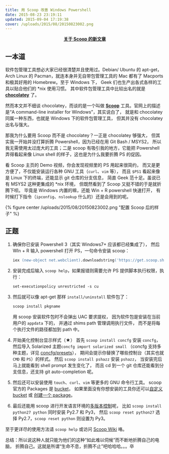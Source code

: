 ```yaml
---
title: 用 Scoop 改善 Windows Powershell
date: 2015-08-23 23:19:11
updated: 2015-09-04 17:19:38
cover: /uploads/2015/08/20150823002.png
---
```


<p style="text-align:center">
<a href="https://www.h404bi.com/blog/2018/05/12/talk-about-scoop-the-package-manager-for-windows-again.html">
<strong>关于 Scoop 的新文章</strong></a>
</p>

## 一本道
软件包管理工具想必大家已经很清楚并且使用过。Debian/ Ubuntu 的 apt-get，
Arch Linux 的 Pacman，就连本身并无自带包管理工具的 Mac 都有了 Macports
和极其好用的 Homebrew。至于 Windows 下，
Geek 们也生产出各式各样的工具以贴合他们的 \*nix 使用习惯。
其中软件包管理工具中比较出名的就是 **[chocolatey]()** 了。

然而本文并不细谈 chocolatey，而谈的是一个叫做 **[Scoop](http://scoop.sh/)** 
工具。官网上的描述是“A command-line installer for Windows”，其实说白了，
就是和 chocolatey 同属一种东西，也就是 Windows 下的软件包管理工具，
但其并没有 chocolatey 出名与强大。

那我为什么要用 Scoop 而不是 chocolatey？一正是 chocolatey 够强大，
但其实我一开始并没打算折腾 Powershell，因为已经在用 Git Bash / MSYS2，
所以我无需使用太过庞大的工具；二是 scoop 有吸引我的地方，它能把 Powershell 
弄得看起来像 Linux shell 的样子，这也是为什么我要折腾 PS 的促因。

看 Scoop 主页的 Demo 视频，你会发现视频里的 PS 用起来很简约，
而又是更方便了，不仅能安装运行各种 GNU 工具（`curl`、`vim` 等），
而且 `$PS1` 看起来像是 Linux 下的终端，还能显示 git 仓库的分支信息，
简直 Geek 范十足。虽说已有 MSYS2 这种更集成的 \*nix 环境，
但既然看到了 Scoop 又挺不错的于是就折腾下呗。
毕竟是 Windows 内置的嘛，还能 Win + R powershell 快速打开，
有时候打下指令（`ipconfig`、`nslookup` 什么的）还是会用到的呢。

{% figure center /uploads/2015/08/20150823002.png "配置 Scoop 后的样子" %}

## 正题
1. 确保你已安装 Powershell 3（其实 Windows7+ 应该都已经集成了），
然后 WIn + R 输入 powershell 打开 PS，一句命令安装 scoop：
   ``` ps
   iex (new-object net.webclient).downloadstring('https://get.scoop.sh')
   ```

2. 安装完成后输入 `scoop help`，如果报错则需要允许 PS 提供脚本执行权限，执行：
   ``` ps
   set-executionpolicy unrestricted -s cu
   ```

3. 然后就可以像 apt-get 那样 `install/uninstall` 软件包了：
   ``` ps
   scoop install pkgname
   ```
   用 scoop 安装软件包时不会弹出 UAC 要求提权，
   因为软件包是安装在当前用户的 `appdata` 下的，
   并通过 shims path 管理调用执行文件，
   而不是将每个执行文件的路径都加到 path 中。

4. 开始美化控制台显示样式（★）
   首先 `scoop install concfg` 安装 `concfg`，
   然后导入 Solarized 主题`concfg import solarized small`
   （concfg 支持多种主题，详见 [concfg/presets]()），
   期间会提示你替换了哪些控制台（其实也就 `CMD` 和 `PS`）的样式。
   然后 `scoop install pshazz` 安装 `pshazz`，
   当安装完后马上就能看到 shell prompt 发生变化了，
   而且 cd 到一个 git 仓库还能看到分支信息，还支持 git auto-completion 呢。

5. 然后还可以安装使用 `touch`、`curl`、`vim` 等更多的 GNU 命令行工具。
scoop 官方的 Packages 是 [bucket]()，
如果里面没有你想安装的工具你还可以[自定义 bucket]() 或 [创建一个 package]()。

6. 最后还能用 scoop 进行开发语言环境的[多版本控制]()呢，
比如 `scoop install python27 python` 同时安装 Py2.7 和 Py3，
然后 `scoop reset python27` 选择 Py2.7，`scoop reset python` 则设置为 Py3。

至于更详尽的使用方法请 `scoop help` 或访问 [Scoop Wiki]() 咯。

总结：所以说这种人就只能为他们的这种“如此难以伺候”而不断地折腾自己的电脑，
折腾自己。这就是所谓“生命不息，折腾不止”吧哈哈哈。。。卒

[chocolatey]: https://chocolatey.org/
[concfg/presets]: https://github.com/lukesampson/concfg/tree/master/presets
[bucket]: https://github.com/lukesampson/scoop/tree/master/bucket
[自定义 bucket]: https://github.com/lukesampson/scoop/wiki/Buckets#creating-your-own-bucket
[创建一个 package]: https://github.com/lukesampson/scoop/wiki/Creating-an-app-manifest
[多版本控制]: https://github.com/lukesampson/scoop/wiki/Switching-Ruby-and-Python-Versions
[Scoop Wiki]: https://github.com/lukesampson/scoop/wiki
